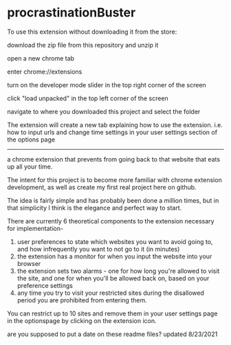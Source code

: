 # procrastinationBuster

To use this extension without downloading it from the store:

download the zip file from this repository and unzip it

open a new chrome tab

enter chrome://extensions

turn on the developer mode slider in the top right corner of the screen

click "load unpacked" in the top left corner of the screen

navigate to where you downloaded this project and select the folder

The extension will create a new tab explaining how to use the extension. i.e. how to input urls and change time settings in your user settings section of the options page

__________________________________________________________________________________________

a chrome extension that prevents from going back to that website that eats up all your time.

The intent for this project is to become more familiar with chrome extension development, as well as create my first real project here on github.

The idea is fairly simple and has probably been done a million times, but in that simplicity I think is the elegance and perfect way to start.

There are currently 6 theoretical components to the extension necessary for implementation- 

1. user preferences to state which websites you want to avoid going to, and how infrequently you want to not go to it (in minutes)
2. the extension has a monitor for when you input the website into your browser
3. the extension sets two alarms - one for how long you're allowed to visit the site, and one for when you'll be allowed back on, based on your preference settings
4. any time you try to visit your restricted sites during the disallowed period you are prohibited from entering them. 

You can restrict up to 10 sites and remove them in your user settings page in the optionspage by clicking on the extension icon.

are you supposed to put a date on these readme files?
updated 8/23/2021
